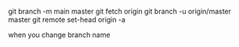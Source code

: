 git branch -m main master
git fetch origin
git branch -u origin/master master
git remote set-head origin -a

when you change branch name 